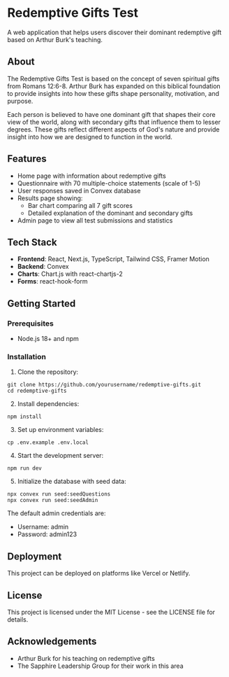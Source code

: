 # Redemptive Gifts Test

A web application that helps users discover their dominant redemptive gift based on Arthur Burk's teaching.

## About

The Redemptive Gifts Test is based on the concept of seven spiritual gifts from Romans 12:6-8. Arthur Burk has expanded on this biblical foundation to provide insights into how these gifts shape personality, motivation, and purpose.

Each person is believed to have one dominant gift that shapes their core view of the world, along with secondary gifts that influence them to lesser degrees. These gifts reflect different aspects of God's nature and provide insight into how we are designed to function in the world.

## Features

- Home page with information about redemptive gifts
- Questionnaire with 70 multiple-choice statements (scale of 1-5)
- User responses saved in Convex database
- Results page showing:
  - Bar chart comparing all 7 gift scores
  - Detailed explanation of the dominant and secondary gifts
- Admin page to view all test submissions and statistics

## Tech Stack

- **Frontend**: React, Next.js, TypeScript, Tailwind CSS, Framer Motion
- **Backend**: Convex
- **Charts**: Chart.js with react-chartjs-2
- **Forms**: react-hook-form

## Getting Started

### Prerequisites

- Node.js 18+ and npm

### Installation

1. Clone the repository:
```
git clone https://github.com/yourusername/redemptive-gifts.git
cd redemptive-gifts
```

2. Install dependencies:
```
npm install
```

3. Set up environment variables:
```
cp .env.example .env.local
```

4. Start the development server:
```
npm run dev
```

5. Initialize the database with seed data:
```
npx convex run seed:seedQuestions
npx convex run seed:seedAdmin
```

The default admin credentials are:
- Username: admin
- Password: admin123

## Deployment

This project can be deployed on platforms like Vercel or Netlify.

## License

This project is licensed under the MIT License - see the LICENSE file for details.

## Acknowledgements

- Arthur Burk for his teaching on redemptive gifts
- The Sapphire Leadership Group for their work in this area
